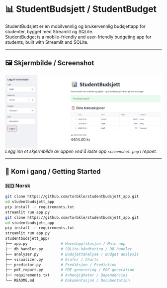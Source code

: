 # 📊 StudentBudsjett / StudentBudget

StudentBudsjett er en mobilvennlig og brukervennlig budsjettapp for studenter, bygget med Streamlit og SQLite.  
StudentBudget is a mobile-friendly and user-friendly budgeting app for students, built with Streamlit and SQLite.

---

## 🖼️ Skjermbilde / Screenshot

![StudentBudsjett Screenshot](screenshot.png)  
*Legg inn et skjermbilde av appen ved å laste opp `screenshot.png` i repoet.*

---

## 🚀 Kom i gang / Getting Started

### 🇳🇴 Norsk

```bash
git clone https://github.com/torbkle/studentbudsjett_app.git
cd studentbudsjett_app
pip install -r requirements.txt
streamlit run app.py
git clone https://github.com/torbkle/studentbudsjett_app.git
cd studentbudsjett_app
pip install -r requirements.txt
streamlit run app.py
studentbudsjett_app/
├── app.py               # Hovedapplikasjon / Main app
├── db_handler.py        # SQLite-håndtering / DB handler
├── analyzer.py          # Budsjettanalyse / Budget analysis
├── visualizer.py        # Grafer / Charts
├── predictor.py         # Prediksjon / Prediction
├── pdf_report.py        # PDF-generering / PDF generation
├── requirements.txt     # Avhengigheter / Dependencies
└── README.md            # Dokumentasjon / Documentation
